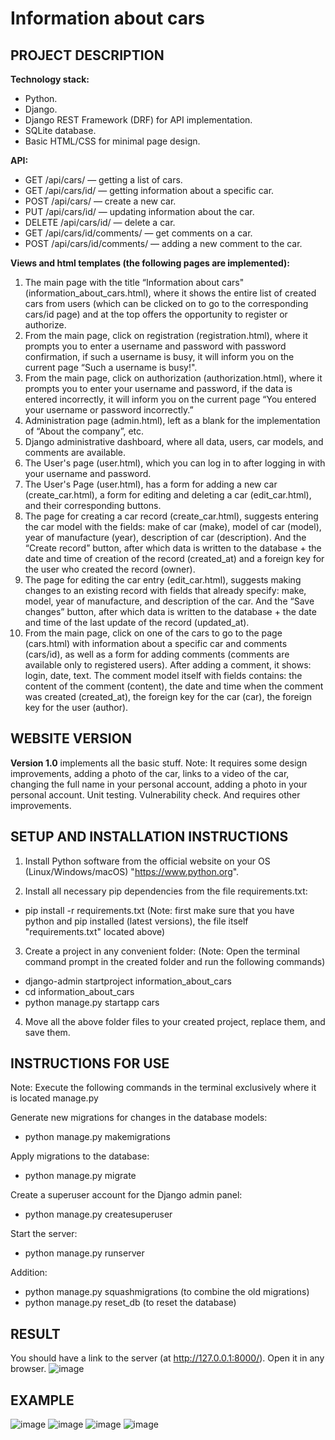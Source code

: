 # Information about cars
## PROJECT DESCRIPTION
**Technology stack:**
- Python.
- Django.
- Django REST Framework (DRF) for API implementation.
- SQLite database.
- Basic HTML/CSS for minimal page design.

**API:**
- GET /api/cars/ — getting a list of cars.
- GET /api/cars/id/ — getting information about a specific car.
- POST /api/cars/ — create a new car.
- PUT /api/cars/id/ — updating information about the car.
- DELETE /api/cars/id/ — delete a car.
- GET /api/cars/id/comments/ — get comments on a car.
- POST /api/cars/id/comments/ — adding a new comment to the car.

**Views and html templates (the following pages are implemented):**
1. The main page with the title “Information about cars" (information_about_cars.html), where it shows the entire list of created cars from users (which can be clicked on to go to the corresponding cars/id page) and at the top offers the opportunity to register or authorize.
2. From the main page, click on registration (registration.html), where it prompts you to enter a username and password with password confirmation, if such a username is busy, it will inform you on the current page “Such a username is busy!".
3. From the main page, click on authorization (authorization.html), where it prompts you to enter your username and password, if the data is entered incorrectly, it will inform you on the current page “You entered your username or password incorrectly.”
4. Administration page (admin.html), left as a blank for the implementation of “About the company”, etc.
5. Django administrative dashboard, where all data, users, car models, and comments are available.
6. The User's page (user.html), which you can log in to after logging in with your username and password. 
7. The User's Page (user.html), has a form for adding a new car (create_car.html), a form for editing and deleting a car (edit_car.html), and their corresponding buttons.
8. The page for creating a car record (create_car.html), suggests entering the car model with the fields: make of car (make), model of car (model), year of manufacture (year), description of car (description). And the “Create record” button, after which data is written to the database + the date and time of creation of the record (created_at) and a foreign key for the user who created the record (owner).
9. The page for editing the car entry (edit_car.html), suggests making changes to an existing record with fields that already specify: make, model, year of manufacture, and description of the car. And the “Save changes” button, after which data is written to the database + the date and time of the last update of the record (updated_at).
10. From the main page, click on one of the cars to go to the page (cars.html) with information about a specific car and comments (cars/id), as well as a form for adding comments (comments are available only to registered users). After adding a comment, it shows: login, date, text. The comment model itself with fields contains: the content of the comment (content), the date and time when the comment was created (created_at), the foreign key for the car (car), the foreign key for the user (author).

## WEBSITE VERSION
**Version 1.0** implements all the basic stuff. Note: It requires some design improvements, adding a photo of the car, links to a video of the car, changing the full name in your personal account, adding a photo in your personal account. Unit testing. Vulnerability check. And requires other improvements.

## SETUP AND INSTALLATION INSTRUCTIONS
1. Install Python software from the official website on your OS (Linux/Windows/macOS) "https://www.python.org". 

2. Install all necessary pip dependencies from the file requirements.txt:
- pip install -r requirements.txt (Note: first make sure that you have python and pip installed (latest versions), the file itself "requirements.txt" located above)

3. Create a project in any convenient folder:
(Note: Open the terminal command prompt in the created folder and run the following commands)
- django-admin startproject information_about_cars
- cd information_about_cars
- python manage.py startapp cars

4. Move all the above folder files to your created project, replace them, and save them.

## INSTRUCTIONS FOR USE
Note: Execute the following commands in the terminal exclusively where it is located manage.py

Generate new migrations for changes in the database models:
- python manage.py makemigrations

Apply migrations to the database:
- python manage.py migrate

Create a superuser account for the Django admin panel:
- python manage.py createsuperuser

Start the server:
- python manage.py runserver

Addition:
- python manage.py squashmigrations (to combine the old migrations)
- python manage.py reset_db (to reset the database)


## RESULT
You should have a link to the server (at http://127.0.0.1:8000/). Open it in any browser.
![image](https://github.com/user-attachments/assets/39a98695-4ddd-4288-a940-769d5b2532ee)

## EXAMPLE
![image](https://github.com/user-attachments/assets/f666392c-a75d-408f-9908-65c9565e345f)
![image](https://github.com/user-attachments/assets/9bdeddb6-c6f5-4096-b677-1d6a931b4cc8)
![image](https://github.com/user-attachments/assets/2fa56de4-7376-4a41-9dbd-cea9ab531be0)
![image](https://github.com/user-attachments/assets/e6e442fd-5625-41a1-8251-314bbe4be3c0)
